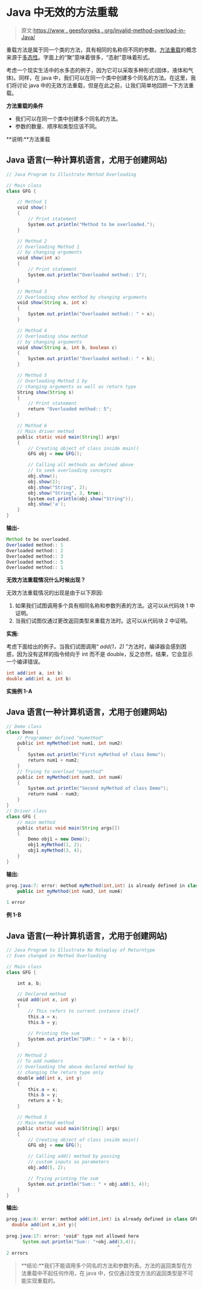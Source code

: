 # Java 中无效的方法重载

> 原文:[https://www . geesforgeks . org/invalid-method-overload-in-Java/](https://www.geeksforgeeks.org/invalid-method-overloading-in-java/)

重载方法是属于同一个类的方法，具有相同的名称但不同的参数。[方法重载](https://www.geeksforgeeks.org/overloading-in-java/)的概念来源于[多态性](https://www.geeksforgeeks.org/difference-between-compile-time-and-run-time-polymorphism-in-java/)。字面上的“聚”意味着很多，“态射”意味着形式。

考虑一个现实生活中的水多态的例子，因为它可以采取多种形式(固体，液体和气体)。同样，在 java 中，我们可以在同一个类中创建多个同名的方法。在这里，我们将讨论 java 中的无效方法重载，但是在此之前，让我们简单地回顾一下方法重载。

**方法重载的条件**

*   我们可以在同一个类中创建多个同名的方法。
*   参数的数量、顺序和类型应该不同。

**说明:**方法重载

## Java 语言(一种计算机语言，尤用于创建网站)

```java
// Java Program to Illustrate Method Overloading

// Main class
class GFG {

    // Method 1
    void show()
    {
        // Print statement
        System.out.println("Method to be overloaded.");
    }

    // Method 2
    // Overloading Method 1
    // by changing arguments
    void show(int x)
    {
        // Print statement
        System.out.println("Overloaded method:: 1");
    }

    // Method 3
    // Overloading show method by changing arguments
    void show(String a, int x)
    {
        System.out.println("Overloaded method:: " + x);
    }

    // Method 4
    // Overloading show method
    // by changing arguments
    void show(String a, int b, boolean c)
    {
        System.out.println("Overloaded method:: " + b);
    }

    // Method 5
    // Overloading Method 1 by
    // changing arguments as well as return type
    String show(String s)
    {
        // Print statement
        return "Overloaded method:: 5";
    }

    // Method 6
    // Main driver method
    public static void main(String[] args)
    {
        // Creating object of class inside main()
        GFG obj = new GFG();

        // Calling all methods as defined above
        // to seek overloading concepts
        obj.show();
        obj.show(1);
        obj.show("String", 2);
        obj.show("String", 3, true);
        System.out.println(obj.show("String"));
        obj.show('a');
    }
}
```

**输出-**

```java
Method to be overloaded.
Overloaded method:: 1
Overloaded method:: 2
Overloaded method:: 3
Overloaded method:: 5
Overloaded method:: 1
```

**无效方法重载情况什么时候出现？**

无效方法重载情况的出现是由于以下原因:

1.  如果我们试图调用多个具有相同名称和参数列表的方法。这可以从代码块 1 中证明。
2.  当我们试图仅通过更改返回类型来重载方法时。这可以从代码块 2 中证明。

**实施:**

考虑下面给出的例子。当我们试图调用“ *add(1，2)* ”方法时，编译器会感到困惑，因为没有这样的指令倾向于 int 而不是 double，反之亦然，结果，它会显示一个编译错误。

```java
int add(int a, int b)
double add(int a, int b)
```

**实施例 1-A**

## Java 语言(一种计算机语言，尤用于创建网站)

```java
// Demo class
class Demo {
    // Programmer defined "mymethod"
    public int myMethod(int num1, int num2)
    {
        System.out.println("First myMethod of class Demo");
        return num1 + num2;
    }
    // Trying to overload "mymethod"
    public int myMethod(int num3, int num4)
    {
        System.out.println("Second myMethod of class Demo");
        return num4 - num3;
    }
}
// Driver class
class GFG {
    // main method
    public static void main(String args[])
    {
        Demo obj1 = new Demo();
        obj1.myMethod(1, 2);
        obj1.myMethod(3, 4);
    }
}
```

**输出:**

```java
prog.java:7: error: method myMethod(int,int) is already defined in class Demo
    public int myMethod(int num3, int num4)
               ^
1 error
```

**例 1-B**

## Java 语言(一种计算机语言，尤用于创建网站)

```java
// Java Program to Illustrate No Roleplay of Returntype
// Even changed in Method Overloading

// Main class
class GFG {

    int a, b;

    // Declared method
    void add(int x, int y)
    {
        // This refers to current instance itself
        this.a = x;
        this.b = y;

        // Printing the sum
        System.out.println("SUM:: " + (a + b));
    }

    // Method 2
    // To add numbers
    // Overloading the above declared method by
    // changing the return type only
    double add(int x, int y)
    {
        this.a = x;
        this.b = y;
        return a + b;
    }

    // Method 3
    // Main method method
    public static void main(String[] args)
    {
        // Creating object of class inside main()
        GFG obj = new GFG();

        // Calling add() method by passing
        // custom inputs as parameters
        obj.add(5, 2);

        // Trying printing the sum
        System.out.println("Sum:: " + obj.add(3, 4));
    }
}
```

**输出:**

```java
prog.java:8: error: method add(int,int) is already defined in class GFG
  double add(int x,int y){
         ^
prog.java:17: error: 'void' type not allowed here
      System.out.println("Sum:: "+obj.add(3,4));
                                         ^
2 errors
```

> **结论:**我们不能调用多个同名的方法和参数列表。方法的返回类型在方法重载中不起任何作用，在 java 中，仅仅通过改变方法的返回类型是不可能实现重载的。